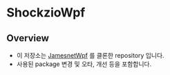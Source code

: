 # ShockzioWpf

## Overview

- 이 저장소는 [JamesnetWpf](https://github.com/jamesnet214/jamesnetwpf) 를 클론한 repository 입니다.
- 사용된 package 변경 및 오타, 개선 등을 포함합니다.
